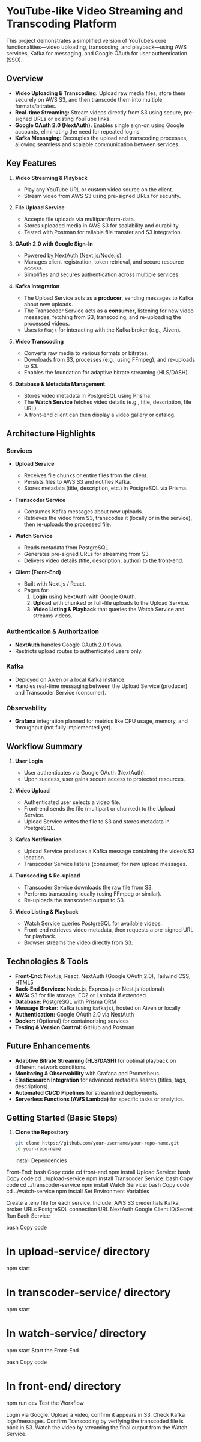 <!-- @format -->

# YouTube-like Video Streaming and Transcoding Platform

This project demonstrates a simplified version of YouTube’s core functionalities—video uploading, transcoding, and playback—using AWS services, Kafka for messaging, and Google OAuth for user authentication (SSO).

## Overview

- **Video Uploading & Transcoding:** Upload raw media files, store them securely on AWS S3, and then transcode them into multiple formats/bitrates.
- **Real-time Streaming:** Stream videos directly from S3 using secure, pre-signed URLs or existing YouTube links.
- **Google OAuth 2.0 (NextAuth):** Enables single sign-on using Google accounts, eliminating the need for repeated logins.
- **Kafka Messaging:** Decouples the upload and transcoding processes, allowing seamless and scalable communication between services.

## Key Features

1. **Video Streaming & Playback**

   - Play any YouTube URL or custom video source on the client.
   - Stream video from AWS S3 using pre-signed URLs for security.

2. **File Upload Service**

   - Accepts file uploads via multipart/form-data.
   - Stores uploaded media in AWS S3 for scalability and durability.
   - Tested with Postman for reliable file transfer and S3 integration.

3. **OAuth 2.0 with Google Sign-In**

   - Powered by NextAuth (Next.js/Node.js).
   - Manages client registration, token retrieval, and secure resource access.
   - Simplifies and secures authentication across multiple services.

4. **Kafka Integration**

   - The Upload Service acts as a **producer**, sending messages to Kafka about new uploads.
   - The Transcoder Service acts as a **consumer**, listening for new video messages, fetching from S3, transcoding, and re-uploading the processed videos.
   - Uses `kafkajs` for interacting with the Kafka broker (e.g., Aiven).

5. **Video Transcoding**

   - Converts raw media to various formats or bitrates.
   - Downloads from S3, processes (e.g., using FFmpeg), and re-uploads to S3.
   - Enables the foundation for adaptive bitrate streaming (HLS/DASH).

6. **Database & Metadata Management**
   - Stores video metadata in PostgreSQL using Prisma.
   - The **Watch Service** fetches video details (e.g., title, description, file URL).
   - A front-end client can then display a video gallery or catalog.

## Architecture Highlights

### Services

- **Upload Service**

  - Receives file chunks or entire files from the client.
  - Persists files to AWS S3 and notifies Kafka.
  - Stores metadata (title, description, etc.) in PostgreSQL via Prisma.

- **Transcoder Service**
  - Consumes Kafka messages about new uploads.
  - Retrieves the video from S3, transcodes it (locally or in the service), then re-uploads the processed file.
- **Watch Service**

  - Reads metadata from PostgreSQL.
  - Generates pre-signed URLs for streaming from S3.
  - Delivers video details (title, description, author) to the front-end.

- **Client (Front-End)**
  - Built with Next.js / React.
  - Pages for:
    1. **Login** using NextAuth with Google OAuth.
    2. **Upload** with chunked or full-file uploads to the Upload Service.
    3. **Video Listing & Playback** that queries the Watch Service and streams videos.

### Authentication & Authorization

- **NextAuth** handles Google OAuth 2.0 flows.
- Restricts upload routes to authenticated users only.

### Kafka

- Deployed on Aiven or a local Kafka instance.
- Handles real-time messaging between the Upload Service (producer) and Transcoder Service (consumer).

### Observability

- **Grafana** integration planned for metrics like CPU usage, memory, and throughput (not fully implemented yet).

## Workflow Summary

1. **User Login**

   - User authenticates via Google OAuth (NextAuth).
   - Upon success, user gains secure access to protected resources.

2. **Video Upload**

   - Authenticated user selects a video file.
   - Front-end sends the file (multipart or chunked) to the Upload Service.
   - Upload Service writes the file to S3 and stores metadata in PostgreSQL.

3. **Kafka Notification**

   - Upload Service produces a Kafka message containing the video’s S3 location.
   - Transcoder Service listens (consumer) for new upload messages.

4. **Transcoding & Re-upload**

   - Transcoder Service downloads the raw file from S3.
   - Performs transcoding locally (using FFmpeg or similar).
   - Re-uploads the transcoded output to S3.

5. **Video Listing & Playback**
   - Watch Service queries PostgreSQL for available videos.
   - Front-end retrieves video metadata, then requests a pre-signed URL for playback.
   - Browser streams the video directly from S3.

## Technologies & Tools

- **Front-End:** Next.js, React, NextAuth (Google OAuth 2.0), Tailwind CSS, HTML5
- **Back-End Services:** Node.js, Express.js or Nest.js (optional)
- **AWS:** S3 for file storage, EC2 or Lambda if extended
- **Database:** PostgreSQL with Prisma ORM
- **Message Broker:** Kafka (using `kafkajs`), hosted on Aiven or locally
- **Authentication:** Google OAuth 2.0 via NextAuth
- **Docker:** (Optional) for containerizing services
- **Testing & Version Control:** GitHub and Postman

## Future Enhancements

- **Adaptive Bitrate Streaming (HLS/DASH)** for optimal playback on different network conditions.
- **Monitoring & Observability** with Grafana and Prometheus.
- **Elasticsearch Integration** for advanced metadata search (titles, tags, descriptions).
- **Automated CI/CD Pipelines** for streamlined deployments.
- **Serverless Functions (AWS Lambda)** for specific tasks or analytics.

## Getting Started (Basic Steps)

1. **Clone the Repository**
   ```bash
   git clone https://github.com/your-username/your-repo-name.git
   cd your-repo-name
   ```
   Install Dependencies

Front-End:
bash
Copy code
cd front-end
npm install
Upload Service:
bash
Copy code
cd ../upload-service
npm install
Transcoder Service:
bash
Copy code
cd ../transcoder-service
npm install
Watch Service:
bash
Copy code
cd ../watch-service
npm install
Set Environment Variables

Create a .env file for each service.
Include:
AWS S3 credentials
Kafka broker URLs
PostgreSQL connection URL
NextAuth Google Client ID/Secret
Run Each Service

bash
Copy code

# In upload-service/ directory

npm start

# In transcoder-service/ directory

npm start

# In watch-service/ directory

npm start
Start the Front-End

bash
Copy code

# In front-end/ directory

npm run dev
Test the Workflow

Login via Google.
Upload a video, confirm it appears in S3.
Check Kafka logs/messages.
Confirm Transcoding by verifying the transcoded file is back in S3.
Watch the video by streaming the final output from the Watch Service.
